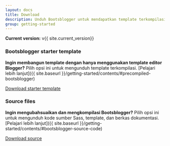 ```yaml
---
layout: docs
title: Download
description: Unduh Bootsblogger untuk mendapatkan template terkompilasi atau kode sumber.
group: getting-started
---
```


**Current version:** v{{ site.current_version}}

### Bootsblogger starter template

**Ingin membangun template dengan hanya menggunakan template editor Blogger?** Pilih opsi ini untuk mengunduh template terkompilasi. [Pelajari lebih lanjut]({{ site.baseurl }}/getting-started/contents/#precompiled-bootsblogger)

<a href="{{ site.download.dist }}" class="btn btn-bd">Download starter template</a>

### Source files

**Ingin mengubahsuaikan dan mengkompilasi Bootsblogger?** Pilih opsi ini untuk mengunduh kode sumber Sass, template, dan berkas dokumentasi. [Pelajari lebih lanjut]({{ site.baseurl }}/getting-started/contents/#bootsblogger-source-code)

<a href="{{ site.download.source }}" class="btn btn-bd">Download source</a>

